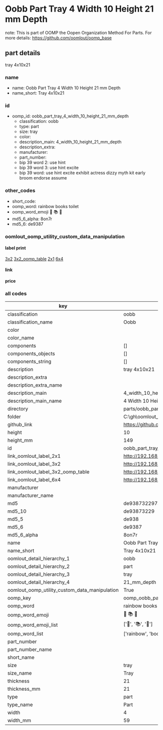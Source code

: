 # Oobb Part Tray 4 Width 10 Height 21 mm Depth  

note: This is part of OOMP the Oopen Organization Method For Parts. For more details: https://github.com/oomlout/oomp_base

##  part details
  



tray 4x10x21



### name
* name: Oobb Part Tray 4 Width 10 Height 21 mm Depth
* name_short: Tray 4x10x21 
### id
* oomp_id: oobb_part_tray_4_width_10_height_21_mm_depth
  * classification: oobb
  * type: part
  * size: tray
  * color: 
  * description_main: 4_width_10_height_21_mm_depth
  * description_extra: 
  * manufacturer: 
  * part_number: 
  * bip 39 word 2: use hint
  * bip 39 word 3: use hint excite
  * bip 39 word: use hint excite exhibit actress dizzy myth kit early broom endorse assume

### other_codes
* short_code: 
* oomp_word: rainbow books toilet
* oomp_word_emoji :rainbow: :books: :toilet:
* md5_6_alpha: 8on7r
* md5_6: de9387






### oomlout_oomp_utility_custom_data_manipulation
#### label print
[3x2](http://192.168.1.245:1112/?label=oomp%208on7r)
[3x2_oomp_table](http://192.168.1.108:1112/?label=oomp%208on7r)
[2x1](http://192.168.1.242:1112/?label=oomp%208on7r)
[6x4](http://192.168.1.55:1112/?label=oomp%208on7r)    

#### link

                              

#### price







### all codes 
| key | value |  
| --- | --- |  
| classification | oobb |  
| classification_name | Oobb |  
| color |  |  
| color_name |  |  
| components | [] |  
| components_objects | [] |  
| components_string | [] |  
| description | tray 4x10x21 |  
| description_extra |  |  
| description_extra_name |  |  
| description_main | 4_width_10_height_21_mm_depth |  
| description_main_name | 4 Width 10 Height 21 mm Depth |  
| directory | parts/oobb_part_tray_4_width_10_height_21_mm_depth |  
| folder | C:\gh\oomlout_oobb_version_4_generated_parts\parts\oobb_part_tray_4_width_10_height_21_mm_depth |  
| github_link | https://github.com/oomlout/oomlout_oomp_part_src/tree/main/parts/oobb_part_tray_4_width_10_height_21_mm_depth |  
| height | 10 |  
| height_mm | 149 |  
| id | oobb_part_tray_4_width_10_height_21_mm_depth |  
| link_oomlout_label_2x1 | http://192.168.1.242:1112/?label=oomp%208on7r |  
| link_oomlout_label_3x2 | http://192.168.1.245:1112/?label=oomp%208on7r |  
| link_oomlout_label_3x2_oomp_table | http://192.168.1.108:1112/?label=oomp%208on7r |  
| link_oomlout_label_6x4 | http://192.168.1.55:1112/?label=oomp%208on7r |  
| manufacturer |  |  
| manufacturer_name |  |  
| md5 | de938732297af251008164f89d9af77d |  
| md5_10 | de93873229 |  
| md5_5 | de938 |  
| md5_6 | de9387 |  
| md5_6_alpha | 8on7r |  
| name | Oobb Part Tray 4 Width 10 Height 21 mm Depth |  
| name_short | Tray 4x10x21  |  
| oomlout_detail_hierarchy_1 | oobb |  
| oomlout_detail_hierarchy_2 | part |  
| oomlout_detail_hierarchy_3 | tray |  
| oomlout_detail_hierarchy_4 | 21_mm_depth |  
| oomlout_oomp_utility_custom_data_manipulation | True |  
| oomp_key | oomp_oobb_part_tray_4_width_10_height_21_mm_depth |  
| oomp_word | rainbow books toilet |  
| oomp_word_emoji | :rainbow: :books: :toilet: |  
| oomp_word_emoji_list | [':rainbow:', ':books:', ':toilet:'] |  
| oomp_word_list | ['rainbow', 'books', 'toilet'] |  
| part_number |  |  
| part_number_name |  |  
| short_name |  |  
| size | tray |  
| size_name | Tray |  
| thickness | 21 |  
| thickness_mm | 21 |  
| type | part |  
| type_name | Part |  
| width | 4 |  
| width_mm | 59 |  

